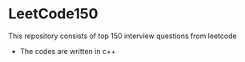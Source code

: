 # LeetCode150
This repository consists of top 150 interview questions from leetcode
- The codes are written in c++ 